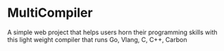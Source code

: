# MultiCompiler
A simple web project  that helps users horn their programming skills with this  light weight compiler that runs Go, Vlang, C, C++, Carbon
